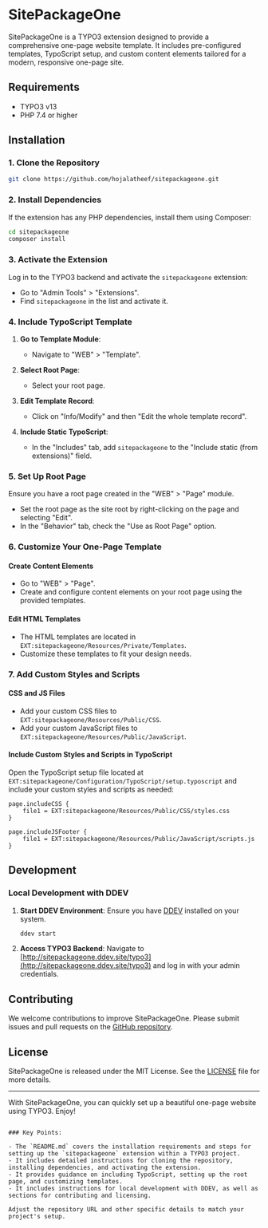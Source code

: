 # SitePackageOne

SitePackageOne is a TYPO3 extension designed to provide a comprehensive one-page
website template. It includes pre-configured templates, TypoScript setup, and
custom content elements tailored for a modern, responsive one-page site.

## Requirements

- TYPO3 v13
- PHP 7.4 or higher

## Installation

### 1. Clone the Repository

```sh
git clone https://github.com/hojalatheef/sitepackageone.git
```

### 2. Install Dependencies

If the extension has any PHP dependencies, install them using Composer:

```sh
cd sitepackageone
composer install
```

### 3. Activate the Extension

Log in to the TYPO3 backend and activate the `sitepackageone` extension:

- Go to "Admin Tools" > "Extensions".
- Find `sitepackageone` in the list and activate it.

### 4. Include TypoScript Template

1. **Go to Template Module**:
    - Navigate to "WEB" > "Template".

2. **Select Root Page**:
    - Select your root page.

3. **Edit Template Record**:
    - Click on "Info/Modify" and then "Edit the whole template record".

4. **Include Static TypoScript**:
    - In the "Includes" tab, add `sitepackageone` to the "Include static (from
      extensions)" field.

### 5. Set Up Root Page

Ensure you have a root page created in the "WEB" > "Page" module.

- Set the root page as the site root by right-clicking on the page and
  selecting "Edit".
- In the "Behavior" tab, check the "Use as Root Page" option.

### 6. Customize Your One-Page Template

#### Create Content Elements

- Go to "WEB" > "Page".
- Create and configure content elements on your root page using the provided
  templates.

#### Edit HTML Templates

- The HTML templates are located
  in `EXT:sitepackageone/Resources/Private/Templates`.
- Customize these templates to fit your design needs.

### 7. Add Custom Styles and Scripts

#### CSS and JS Files

- Add your custom CSS files
  to `EXT:sitepackageone/Resources/Public/CSS`.
- Add your custom JavaScript files
  to `EXT:sitepackageone/Resources/Public/JavaScript`.

#### Include Custom Styles and Scripts in TypoScript

Open the TypoScript setup file located
at `EXT:sitepackageone/Configuration/TypoScript/setup.typoscript` and
include your custom styles and scripts as needed:

```typoscript
page.includeCSS {
    file1 = EXT:sitepackageone/Resources/Public/CSS/styles.css
}

page.includeJSFooter {
    file1 = EXT:sitepackageone/Resources/Public/JavaScript/scripts.js
}
```

## Development

### Local Development with DDEV

1. **Start DDEV Environment**:
   Ensure you have [DDEV](https://ddev.readthedocs.io/en/stable/) installed on
   your system.

   ```sh
   ddev start
   ```

2. **Access TYPO3 Backend**:
   Navigate
   to [http://sitepackageone.ddev.site/typo3](http://sitepackageone.ddev.site/typo3)
   and log in with your admin credentials.

## Contributing

We welcome contributions to improve SitePackageOne. Please submit issues and
pull requests on
the [GitHub repository](https://github.com/hojalatheef/sitepackageone.git).

## License

SitePackageOne is released under the MIT License. See the [LICENSE](LICENSE)
file for more details.

---

With SitePackageOne, you can quickly set up a beautiful one-page website using
TYPO3. Enjoy!

```

### Key Points:

- The `README.md` covers the installation requirements and steps for setting up the `sitepackageone` extension within a TYPO3 project.
- It includes detailed instructions for cloning the repository, installing dependencies, and activating the extension.
- It provides guidance on including TypoScript, setting up the root page, and customizing templates.
- It includes instructions for local development with DDEV, as well as sections for contributing and licensing.

Adjust the repository URL and other specific details to match your project's setup.
